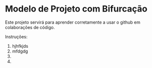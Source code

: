 # Modelo de Projeto com Bifurcação

Este projeto servirá para aprender corretamente a usar o github em colaborações de código.

Instruções:
1. hjhfkjds
2. mfdgdg
3.
4.
